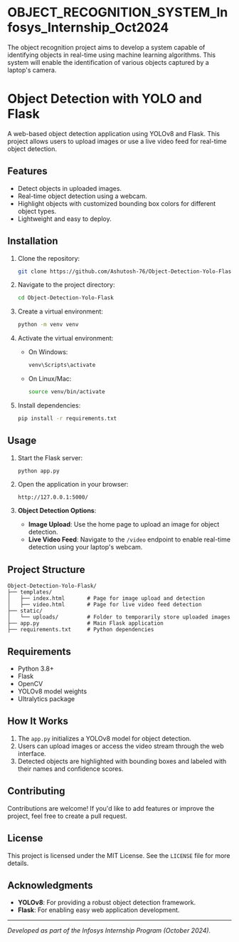 # OBJECT_RECOGNITION_SYSTEM_Infosys_Internship_Oct2024
The object recognition project aims to develop a system capable of identifying objects in real-time using machine learning algorithms. This system will enable the identification of various objects captured by a laptop's camera.

# Object Detection with YOLO and Flask

A web-based object detection application using YOLOv8 and Flask. This project allows users to upload images or use a live video feed for real-time object detection.

## Features
- Detect objects in uploaded images.
- Real-time object detection using a webcam.
- Highlight objects with customized bounding box colors for different object types.
- Lightweight and easy to deploy.

## Installation

1. Clone the repository:
   ```bash
   git clone https://github.com/Ashutosh-76/Object-Detection-Yolo-Flask.git
   ```

2. Navigate to the project directory:
   ```bash
   cd Object-Detection-Yolo-Flask
   ```

3. Create a virtual environment:
   ```bash
   python -m venv venv
   ```

4. Activate the virtual environment:
   - On Windows:
     ```bash
     venv\Scripts\activate
     ```
   - On Linux/Mac:
     ```bash
     source venv/bin/activate
     ```

5. Install dependencies:
   ```bash
   pip install -r requirements.txt
   ```

## Usage

1. Start the Flask server:
   ```bash
   python app.py
   ```

2. Open the application in your browser:
   ```
   http://127.0.0.1:5000/
   ```

3. **Object Detection Options**:
   - **Image Upload**: Use the home page to upload an image for object detection.
   - **Live Video Feed**: Navigate to the `/video` endpoint to enable real-time detection using your laptop's webcam.

## Project Structure

```
Object-Detection-Yolo-Flask/
├── templates/
│   ├── index.html       # Page for image upload and detection
│   ├── video.html       # Page for live video feed detection
├── static/
│   └── uploads/         # Folder to temporarily store uploaded images
├── app.py               # Main Flask application
├── requirements.txt     # Python dependencies
```

## Requirements

- Python 3.8+
- Flask
- OpenCV
- YOLOv8 model weights
- Ultralytics package

## How It Works

1. The `app.py` initializes a YOLOv8 model for object detection.
2. Users can upload images or access the video stream through the web interface.
3. Detected objects are highlighted with bounding boxes and labeled with their names and confidence scores.

## Contributing

Contributions are welcome! If you'd like to add features or improve the project, feel free to create a pull request.

## License

This project is licensed under the MIT License. See the `LICENSE` file for more details.

## Acknowledgments

- **YOLOv8**: For providing a robust object detection framework.
- **Flask**: For enabling easy web application development.

---
*Developed as part of the Infosys Internship Program (October 2024).*

